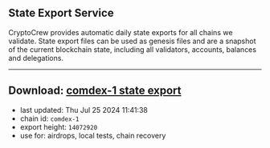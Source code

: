 ## State Export Service
CryptoCrew provides automatic daily state exports for all chains we validate. State export files can be used as genesis files and are a snapshot of the current blockchain state, including all validators, accounts, balances and delegations.

---
**Download: [comdex-1 state export](https://dl-eu2.ccvalidators.com/SERVICE/comdex/comdex-1_export_14072920.json)**
---

- last updated: Thu Jul 25 2024 11:41:38
- chain id: `comdex-1`
- export height: `14072920`
- use for: airdrops, local tests, chain recovery
